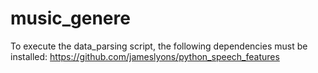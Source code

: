 # music_genere

To execute the data_parsing script, the following dependencies must be installed:
https://github.com/jameslyons/python_speech_features